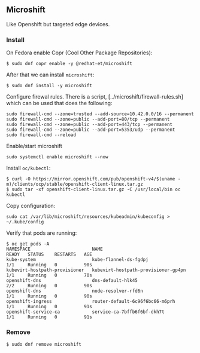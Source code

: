 ## Microshift
Like Openshift but targeted edge devices.

### Install
On Fedora enable Copr (Cool Other Package Repositories):
```console
$ sudo dnf copr enable -y @redhat-et/microshift
```

After that we can install `microshift`:
```console
$ sudo dnf install -y microshift
```

Configure firewal rules. There is a script, [../microshift/firewall-rules.sh]
which can be used that does the following:
```console
sudo firewall-cmd --zone=trusted --add-source=10.42.0.0/16 --permanent
sudo firewall-cmd --zone=public --add-port=80/tcp --permanent
sudo firewall-cmd --zone=public --add-port=443/tcp --permanent
sudo firewall-cmd --zone=public --add-port=5353/udp --permanent
sudo firewall-cmd --reload
```

Enable/start microshift
```console
sudo systemctl enable microshift --now
```

Install `oc/kubectl`:
```console
$ curl -O https://mirror.openshift.com/pub/openshift-v4/$(uname -m)/clients/ocp/stable/openshift-client-linux.tar.gz
$ sudo tar -xf openshift-client-linux.tar.gz -C /usr/local/bin oc kubectl
```
Copy configuration:
```console
sudo cat /var/lib/microshift/resources/kubeadmin/kubeconfig > ~/.kube/config
```
Verify that pods are running:
```console
$ oc get pods -A
NAMESPACE                       NAME                                  READY   STATUS    RESTARTS   AGE
kube-system                     kube-flannel-ds-fgdpj                 1/1     Running   0          90s
kubevirt-hostpath-provisioner   kubevirt-hostpath-provisioner-gp4pn   1/1     Running   0          70s
openshift-dns                   dns-default-hlk45                     2/2     Running   0          90s
openshift-dns                   node-resolver-rfd6n                   1/1     Running   0          90s
openshift-ingress               router-default-6c96f6bc66-m6prh       1/1     Running   0          91s
openshift-service-ca            service-ca-7bffb6f6bf-dkh7t           1/1     Running   0          91s
```


### Remove
```console
$ sudo dnf remove microshift
```
